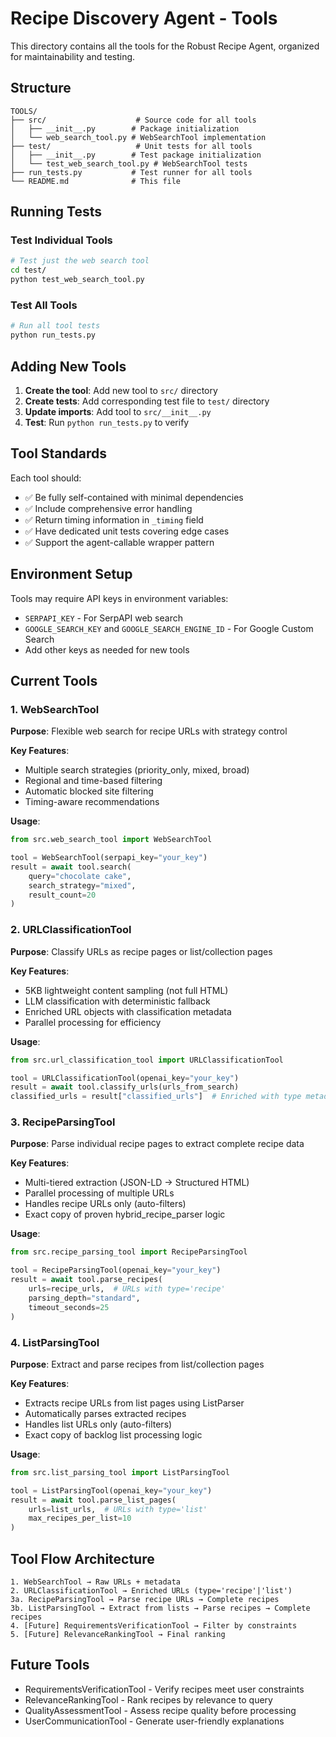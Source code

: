 # Recipe Discovery Agent - Tools

This directory contains all the tools for the Robust Recipe Agent, organized for maintainability and testing.

## Structure

```
TOOLS/
├── src/                    # Source code for all tools
│   ├── __init__.py        # Package initialization  
│   └── web_search_tool.py # WebSearchTool implementation
├── test/                   # Unit tests for all tools
│   ├── __init__.py        # Test package initialization
│   └── test_web_search_tool.py # WebSearchTool tests
├── run_tests.py           # Test runner for all tools
└── README.md              # This file
```

## Running Tests

### Test Individual Tools
```bash
# Test just the web search tool
cd test/
python test_web_search_tool.py
```

### Test All Tools
```bash
# Run all tool tests
python run_tests.py
```

## Adding New Tools

1. **Create the tool**: Add new tool to `src/` directory
2. **Create tests**: Add corresponding test file to `test/` directory
3. **Update imports**: Add tool to `src/__init__.py`
4. **Test**: Run `python run_tests.py` to verify

## Tool Standards

Each tool should:
- ✅ Be fully self-contained with minimal dependencies
- ✅ Include comprehensive error handling
- ✅ Return timing information in `_timing` field
- ✅ Have dedicated unit tests covering edge cases
- ✅ Support the agent-callable wrapper pattern

## Environment Setup

Tools may require API keys in environment variables:
- `SERPAPI_KEY` - For SerpAPI web search
- `GOOGLE_SEARCH_KEY` and `GOOGLE_SEARCH_ENGINE_ID` - For Google Custom Search
- Add other keys as needed for new tools

## Current Tools

### 1. WebSearchTool
**Purpose**: Flexible web search for recipe URLs with strategy control

**Key Features**:
- Multiple search strategies (priority_only, mixed, broad)
- Regional and time-based filtering
- Automatic blocked site filtering
- Timing-aware recommendations

**Usage**:
```python
from src.web_search_tool import WebSearchTool

tool = WebSearchTool(serpapi_key="your_key")
result = await tool.search(
    query="chocolate cake",
    search_strategy="mixed",
    result_count=20
)
```

### 2. URLClassificationTool
**Purpose**: Classify URLs as recipe pages or list/collection pages

**Key Features**:
- 5KB lightweight content sampling (not full HTML)
- LLM classification with deterministic fallback
- Enriched URL objects with classification metadata
- Parallel processing for efficiency

**Usage**:
```python
from src.url_classification_tool import URLClassificationTool

tool = URLClassificationTool(openai_key="your_key")
result = await tool.classify_urls(urls_from_search)
classified_urls = result["classified_urls"]  # Enriched with type metadata
```

### 3. RecipeParsingTool  
**Purpose**: Parse individual recipe pages to extract complete recipe data

**Key Features**:
- Multi-tiered extraction (JSON-LD → Structured HTML)
- Parallel processing of multiple URLs
- Handles recipe URLs only (auto-filters)
- Exact copy of proven hybrid_recipe_parser logic

**Usage**:
```python
from src.recipe_parsing_tool import RecipeParsingTool

tool = RecipeParsingTool(openai_key="your_key")
result = await tool.parse_recipes(
    urls=recipe_urls,  # URLs with type='recipe'
    parsing_depth="standard",
    timeout_seconds=25
)
```

### 4. ListParsingTool
**Purpose**: Extract and parse recipes from list/collection pages  

**Key Features**:
- Extracts recipe URLs from list pages using ListParser
- Automatically parses extracted recipes
- Handles list URLs only (auto-filters) 
- Exact copy of backlog list processing logic

**Usage**:
```python
from src.list_parsing_tool import ListParsingTool

tool = ListParsingTool(openai_key="your_key")
result = await tool.parse_list_pages(
    urls=list_urls,  # URLs with type='list'
    max_recipes_per_list=10
)
```

## Tool Flow Architecture

```
1. WebSearchTool → Raw URLs + metadata
2. URLClassificationTool → Enriched URLs (type='recipe'|'list')  
3a. RecipeParsingTool → Parse recipe URLs → Complete recipes
3b. ListParsingTool → Extract from lists → Parse recipes → Complete recipes
4. [Future] RequirementsVerificationTool → Filter by constraints
5. [Future] RelevanceRankingTool → Final ranking
```

## Future Tools

- RequirementsVerificationTool - Verify recipes meet user constraints
- RelevanceRankingTool - Rank recipes by relevance to query
- QualityAssessmentTool - Assess recipe quality before processing
- UserCommunicationTool - Generate user-friendly explanations